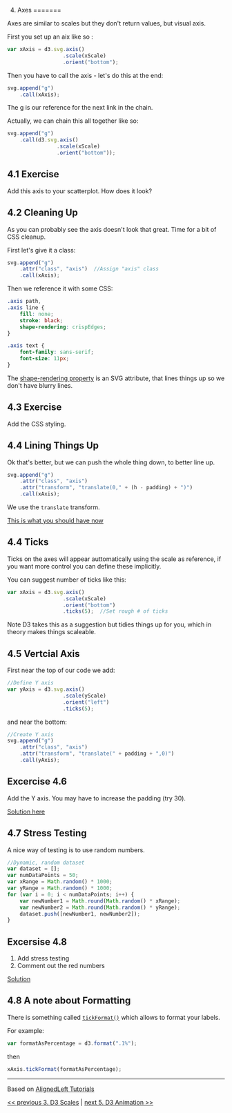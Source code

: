 4. Axes
=======

Axes are similar to scales but they don't return values, but visual axis.

First you set up an aix like so :

`````javascript
var xAxis = d3.svg.axis()
                  .scale(xScale)
                  .orient("bottom");
`````

Then you have to call the axis - let's do this at the end:

`````javascript
svg.append("g")
    .call(xAxis);
`````
The g is our reference for the next link in the chain.

Actually, we can chain this all together like so:

`````javascript
svg.append("g")
    .call(d3.svg.axis()
                .scale(xScale)
                .orient("bottom"));
`````
4.1 Exercise
------------

Add this axis to your scatterplot. How does it look?

4.2 Cleaning Up
---------------

As you can probably see the axis doesn't look that great. Time for a bit of CSS cleanup.

First let's give it a class:

`````javascript
svg.append("g")
    .attr("class", "axis")  //Assign "axis" class
    .call(xAxis);
`````

Then we reference it with some CSS:

`````css
.axis path,
.axis line {
    fill: none;
    stroke: black;
    shape-rendering: crispEdges;
}

.axis text {
    font-family: sans-serif;
    font-size: 11px;
}
`````
The [shape-rendering property](https://developer.mozilla.org/en/SVG/Attribute/shape-rendering) is an SVG attribute, that lines things up so we don't have blurry lines.

4.3 Exercise
------------

Add the CSS styling.


4.4 Lining Things Up
--------------------

Ok that's better, but we can push the whole thing down, to better line up.

`````javascript
svg.append("g")
    .attr("class", "axis")
    .attr("transform", "translate(0," + (h - padding) + ")")
    .call(xAxis);
`````
We use the ```translate``` transform.

[This is what you should have now](http://jsbin.com/aYElOmaQ/1/edit)

4.4 Ticks
---------

Ticks on the axes will appear auttomatically using the scale as reference, if you want more control you can define these implicitly.

You can suggest number of ticks like this:

`````javascript
var xAxis = d3.svg.axis()
                  .scale(xScale)
                  .orient("bottom")
                  .ticks(5);  //Set rough # of ticks
`````
Note D3 takes this as a suggestion but tidies things up for you, which in theory makes things scaleable.

4.5 Vertcial Axis
-----------------

First near the top of our code we add:

`````javascript
//Define Y axis
var yAxis = d3.svg.axis()
                  .scale(yScale)
                  .orient("left")
                  .ticks(5);
`````
and near the bottom:

`````javascript
//Create Y axis
svg.append("g")
    .attr("class", "axis")
    .attr("transform", "translate(" + padding + ",0)")
    .call(yAxis);
`````

Excercise 4.6
-------------

Add the Y axis. You may have to increase the padding (try 30).

[Solution here](http://jsbin.com/uWuZuDu/1/edit)

4.7 Stress Testing
------------------

A nice way of testing is to use random numbers.

`````javascript
//Dynamic, random dataset
var dataset = [];
var numDataPoints = 50;
var xRange = Math.random() * 1000;
var yRange = Math.random() * 1000;
for (var i = 0; i < numDataPoints; i++) {
    var newNumber1 = Math.round(Math.random() * xRange);
    var newNumber2 = Math.round(Math.random() * yRange);
    dataset.push([newNumber1, newNumber2]);
}
`````
Excersise 4.8
-------------

1. Add stress testing
2. Comment out the red numbers

[Solution](http://jsbin.com/ARAQAbE/1/edit)

4.8 A note about Formatting
---------------------------

There is something called [```tickFormat()```](https://github.com/mbostock/d3/wiki/Quantitative-Scales#wiki-linear_tickFormat) which allows to format your labels.

For example:

`````javascript
var formatAsPercentage = d3.format(".1%");
`````
then
`````javascript
xAxis.tickFormat(formatAsPercentage);
`````

---
Based on [AlignedLeft Tutorials](http://alignedleft.com/tutorials/d3/)

[<< previous 3. D3 Scales](03-d3-scales.md) | [next 5. D3 Animation >>](05-d3-animation.md)